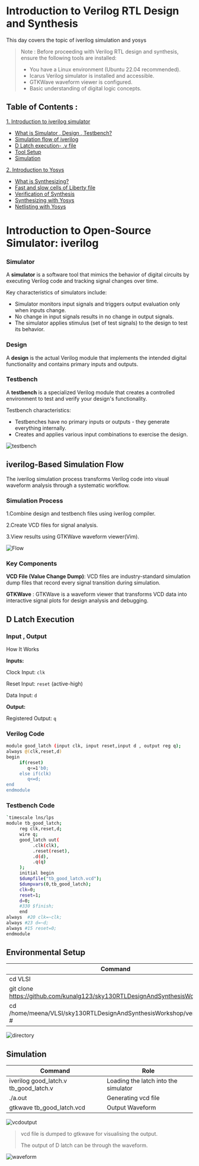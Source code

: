 # Introduction to Verilog RTL Design and Synthesis

This day covers the topic of iverilog simulation and yosys 

>Note :
>Before proceeding with Verilog RTL design and synthesis, ensure the following tools are installed:
>- You have a Linux environment (Ubuntu 22.04 recommended).
>- Icarus Verilog simulator is installed and accessible.
>- GTKWave waveform viewer is configured.
>- Basic understanding of digital logic concepts.

## Table of Contents :
[1. Introduction to iverilog simulator ](#introduction-to-open-source-simulator-iverilog)
 - [What is Simulator , Design , Testbench?](#simulator)
 - [Simulation flow of iverilog](#iverilog-based-simulation-flow)
 - [D Latch execution- .v file](#d-latch-execution)
 - [Tool Setup](#environmental-setup)
 - [Simulation](#simulation)

[2. Introduction to Yosys](Introduction_to_yosys.md)  
 - [What is Synthesizing?](#1-what-is-synthesizing)  
 - [Fast and slow cells of Liberty file](#2-liberty-lib-file-different-cells)  
 - [Verification of Synthesis](#3-verification-of-synthesis)  
 - [Synthesizing with Yosys](#4-synthesizing-with-yosys)  
 - [Netlisting with Yosys](#netlisting-the-files)
 
# Introduction to Open-Source Simulator: iverilog

### Simulator

A **simulator** is a software tool that mimics the behavior of digital circuits by executing Verilog code and tracking signal changes over time.

Key characteristics of simulators include:

- Simulator monitors input signals and triggers output evaluation only when inputs change.
- No change in input signals results in no change in output signals.
- The simulator applies stimulus (set of test signals) to the design to test its behavior.

### Design

A **design** is the actual Verilog module that implements the intended digital functionality and contains primary inputs and outputs.

### Testbench

A **testbench** is a specialized Verilog module that creates a controlled environment to test and verify your design's functionality.

Testbench characteristics:

- Testbenches have no primary inputs or outputs - they generate everything internally.
- Creates and applies various input combinations to exercise the design.

![testbench](./Images/testbench.png)

## iverilog-Based Simulation Flow

The iverilog simulation process transforms Verilog code into visual waveform analysis through a systematic workflow.

### Simulation Process

1.Combine design and testbench files using iverilog compiler.

2.Create VCD files for signal analysis.

3.View results using GTKWave waveform viewer(Vim).

![Flow](./Images/iverilog_simulation_flow.png)

### Key Components

**VCD File (Value Change Dump)**: VCD files are industry-standard simulation dump files that record every signal transition during simulation.

**GTKWave** : GTKWave is a waveform viewer that transforms VCD data into interactive signal plots for design analysis and debugging.

## D Latch Execution
### Input , Output

How It Works

**Inputs:**

Clock Input: `clk`

Reset Input: `reset` (active-high)

Data Input: `d`

**Output:**

Registered Output: `q` 

### Verilog Code
```bash
module good_latch (input clk, input reset,input d , output reg q);
always @(clk,reset,d)
begin
     if(reset)
        q<=1'b0;
     else if(clk)
        q<=d;
end
endmodule
```
### Testbench Code
```bash
`timescale lns/lps
module tb_good_latch;
     reg clk,reset,d;
     wire q;
     good_latch uut(
          .clk(clk),
          .reset(reset),
          .d(d),
          .q(q)
     );
     initial begin
     $dumpfile("tb_good_latch.vcd");
     $dumpvars(0,tb_good_latch);
     clk=0;
     reset=1;
     d=0;
     #330 $finish;
     end
always  #20 clk=~clk;
always #23 d=~d;
always #15 reset=0;
endmodule
```

## Environmental Setup

| Command | Role |
|---------|---------------|
| cd VLSI | Create a directory |
| git clone https://github.com/kunalg123/sky130RTLDesignAndSynthesisWorkshop.git | Git Clone it to 'sky130RTLDesignAndSynthesisWorkshop.git'|
| cd /home/meena/VLSI/sky130RTLDesignAndSynthesisWorkshop/verilog_files # | Get into design folders |

![directory](./Images/directory.png)

## Simulation

| Command | Role |
|---------|---------------|
| iverilog good_latch.v tb_good_latch.v| Loading the latch into the simulator |
| ./a.out | Generating vcd file|
| gtkwave tb_good_latch.vcd | Output Waveform |

![vcdoutput](./Images/vcdoutput.png)

>vcd file is dumped to gtkwave for visualising the output.
>
>The output of D latch can be through the waveform.

![waveform](./Images/waveform_latch.png)







